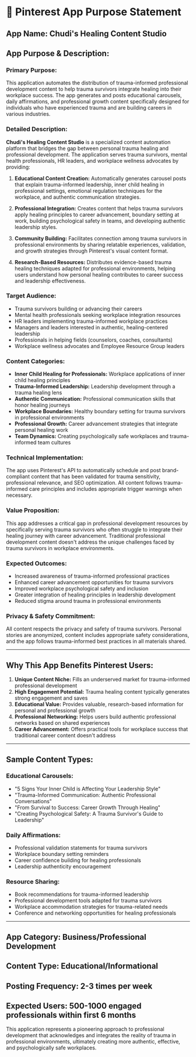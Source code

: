 # 📌 **Pinterest App Purpose Statement**

## **App Name:** Chudi's Healing Content Studio

## **App Purpose & Description:**

### **Primary Purpose:**
This application automates the distribution of trauma-informed professional development content to help trauma survivors integrate healing into their workplace success. The app generates and posts educational carousels, daily affirmations, and professional growth content specifically designed for individuals who have experienced trauma and are building careers in various industries.

### **Detailed Description:**
**Chudi's Healing Content Studio** is a specialized content automation platform that bridges the gap between personal trauma healing and professional development. The application serves trauma survivors, mental health professionals, HR leaders, and workplace wellness advocates by providing:

1. **Educational Content Creation:** Automatically generates carousel posts that explain trauma-informed leadership, inner child healing in professional settings, emotional regulation techniques for the workplace, and authentic communication strategies.

2. **Professional Integration:** Creates content that helps trauma survivors apply healing principles to career advancement, boundary setting at work, building psychological safety in teams, and developing authentic leadership styles.

3. **Community Building:** Facilitates connection among trauma survivors in professional environments by sharing relatable experiences, validation, and growth strategies through Pinterest's visual content format.

4. **Research-Based Resources:** Distributes evidence-based trauma healing techniques adapted for professional environments, helping users understand how personal healing contributes to career success and leadership effectiveness.

### **Target Audience:**
- Trauma survivors building or advancing their careers
- Mental health professionals seeking workplace integration resources
- HR leaders implementing trauma-informed workplace practices
- Managers and leaders interested in authentic, healing-centered leadership
- Professionals in helping fields (counselors, coaches, consultants)
- Workplace wellness advocates and Employee Resource Group leaders

### **Content Categories:**
- **Inner Child Healing for Professionals:** Workplace applications of inner child healing principles
- **Trauma-Informed Leadership:** Leadership development through a trauma healing lens
- **Authentic Communication:** Professional communication skills that honor healing journeys
- **Workplace Boundaries:** Healthy boundary setting for trauma survivors in professional environments
- **Professional Growth:** Career advancement strategies that integrate personal healing work
- **Team Dynamics:** Creating psychologically safe workplaces and trauma-informed team cultures

### **Technical Implementation:**
The app uses Pinterest's API to automatically schedule and post brand-compliant content that has been validated for trauma sensitivity, professional relevance, and SEO optimization. All content follows trauma-informed care principles and includes appropriate trigger warnings when necessary.

### **Value Proposition:**
This app addresses a critical gap in professional development resources by specifically serving trauma survivors who often struggle to integrate their healing journey with career advancement. Traditional professional development content doesn't address the unique challenges faced by trauma survivors in workplace environments.

### **Expected Outcomes:**
- Increased awareness of trauma-informed professional practices
- Enhanced career advancement opportunities for trauma survivors
- Improved workplace psychological safety and inclusion
- Greater integration of healing principles in leadership development
- Reduced stigma around trauma in professional environments

### **Privacy & Safety Commitment:**
All content respects the privacy and safety of trauma survivors. Personal stories are anonymized, content includes appropriate safety considerations, and the app follows trauma-informed best practices in all materials shared.

---

## **Why This App Benefits Pinterest Users:**

1. **Unique Content Niche:** Fills an underserved market for trauma-informed professional development
2. **High Engagement Potential:** Trauma healing content typically generates strong engagement and saves
3. **Educational Value:** Provides valuable, research-based information for personal and professional growth
4. **Professional Networking:** Helps users build authentic professional networks based on shared experiences
5. **Career Advancement:** Offers practical tools for workplace success that traditional career content doesn't address

---

## **Sample Content Types:**

### **Educational Carousels:**
- "5 Signs Your Inner Child is Affecting Your Leadership Style"
- "Trauma-Informed Communication: Authentic Professional Conversations"
- "From Survival to Success: Career Growth Through Healing"
- "Creating Psychological Safety: A Trauma Survivor's Guide to Leadership"

### **Daily Affirmations:**
- Professional validation statements for trauma survivors
- Workplace boundary setting reminders
- Career confidence building for healing professionals
- Leadership authenticity encouragement

### **Resource Sharing:**
- Book recommendations for trauma-informed leadership
- Professional development tools adapted for trauma survivors
- Workplace accommodation strategies for trauma-related needs
- Conference and networking opportunities for healing professionals

---

## **App Category:** Business/Professional Development
## **Content Type:** Educational/Informational
## **Posting Frequency:** 2-3 times per week
## **Expected Users:** 500-1000 engaged professionals within first 6 months

This application represents a pioneering approach to professional development that acknowledges and integrates the reality of trauma in professional environments, ultimately creating more authentic, effective, and psychologically safe workplaces. 